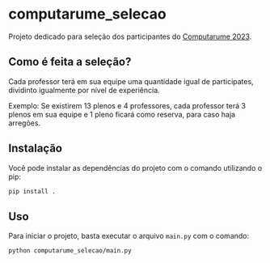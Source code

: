 # computarume_selecao

Projeto dedicado para seleção dos participantes do [Computarume 2023](https://github.com/chorumedev/COMPUTARUME-2023).

## Como é feita a seleção?

Cada professor terá em sua equipe uma quantidade igual de participates,
dividinto igualmente por nível de experiência.

Exemplo: Se existirem 13 plenos e 4 professores,
cada professor terá 3 plenos em sua equipe e 1 pleno ficará como reserva,
para caso haja arregões.

## Instalação

Você pode instalar as dependências do projeto com o comando utilizando o pip:

```bash
pip install .
```

## Uso

Para iniciar o projeto, basta executar o arquivo `main.py` com o comando:

```bash
python computarume_selecao/main.py
```
